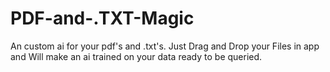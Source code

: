# PDF-and-.TXT-Magic
An custom ai for your pdf's and .txt's. Just Drag and Drop your Files in app and Will make an ai trained on your data ready to be queried.
